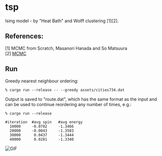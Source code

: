 tsp
==============

Ising model - by "Heat Bath" and Wolff clustering [1][2]. 

References:
-----------
[1] MCMC from Scratch, Masanori Hanada and So Matsuura <br/>
[2] [MCMC](https://github.com/masanorihanada/MCMC-Sample-Codes) <br/>

Run
-----

Greedy nearest neighbour ordering:
```
% cargo run --release -- --greedy assets/cities734.dat 

```

Output is saved to "route.dat", which has the same format as the input and can be used to
continue reordering any number of times, e.g.:

```
% cargo run --release 

#iteration  #avg spin   #avg energy
  10000     -0.0702     -1.3466
  20000     -0.0043     -1.3503
  30000      0.0437     -1.3444
  40000      0.0281     -1.3340

```


![GIF](https://raw.githubusercontent.com/jesper-olsen/mcmc/master/ising/animated_Wolf_h0_t2_3.gif) 

